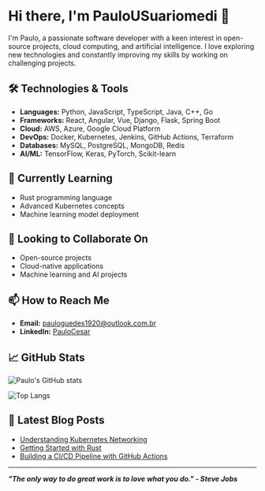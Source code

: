 # Hi there, I'm PauloUSuariomedi 👋

I'm Paulo, a passionate software developer with a keen interest in open-source projects, cloud computing, and artificial intelligence. I love exploring new technologies and constantly improving my skills by working on challenging projects.

## 🛠️ Technologies & Tools

- **Languages:** Python, JavaScript, TypeScript, Java, C++, Go
- **Frameworks:** React, Angular, Vue, Django, Flask, Spring Boot
- **Cloud:** AWS, Azure, Google Cloud Platform
- **DevOps:** Docker, Kubernetes, Jenkins, GitHub Actions, Terraform
- **Databases:** MySQL, PostgreSQL, MongoDB, Redis
- **AI/ML:** TensorFlow, Keras, PyTorch, Scikit-learn

## 🌱 Currently Learning

- Rust programming language
- Advanced Kubernetes concepts
- Machine learning model deployment

## 👯 Looking to Collaborate On

- Open-source projects
- Cloud-native applications
- Machine learning and AI projects

## 📫 How to Reach Me

- **Email:** pauloguedes1920@outlook.com.br
- **LinkedIn:** [PauloCesar]([https://www.linkedin.com/in/paulo-cesar-celestino-guedes-026974236/])


## 📈 GitHub Stats

![Paulo's GitHub stats](https://github-readme-stats.vercel.app/api?username=PauloUSuariomedi&show_icons=true&theme=radical)

![Top Langs](https://github-readme-stats.vercel.app/api/top-langs/?username=PauloUSuariomedi&layout=compact&theme=radical)

## 📝 Latest Blog Posts

<!-- BLOG-POST-LIST:START -->
- [Understanding Kubernetes Networking](https://medium.com/@PauloUSuariomedi/understanding-kubernetes-networking-12345)
- [Getting Started with Rust](https://medium.com/@PauloUSuariomedi/getting-started-with-rust-67890)
- [Building a CI/CD Pipeline with GitHub Actions](https://medium.com/@PauloUSuariomedi/building-a-ci-cd-pipeline-with-github-actions-abcde)
<!-- BLOG-POST-LIST:END -->

---

_**"The only way to do great work is to love what you do." - Steve Jobs**_
